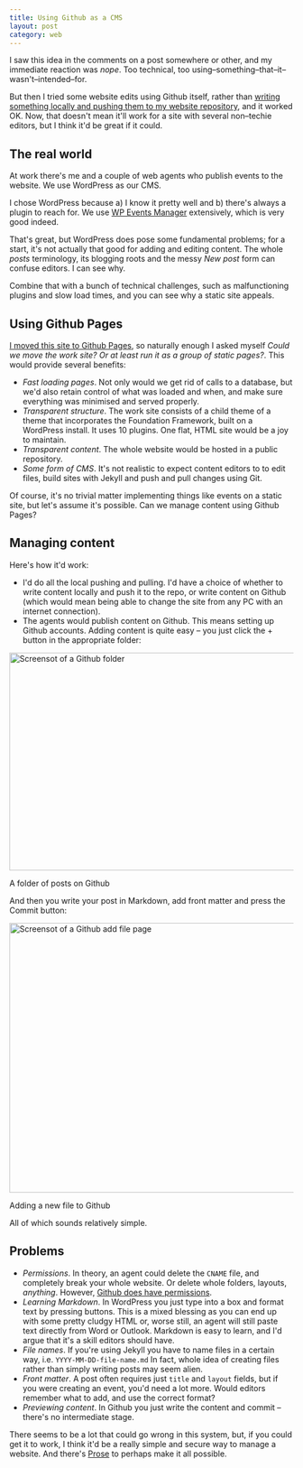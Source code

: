 ```yaml
---
title: Using Github as a CMS
layout: post
category: web
---
```


I saw this idea in the comments on a post somewhere or other, and my immediate reaction was <i>nope</i>. Too technical, too using&#8211;something&#8211;that&#8211;it&#8211;wasn't&#8211;intended&#8211;for.

But then I tried some website edits using Github itself, rather than <a href="/2014/08/my-rig/">writing something locally and pushing them to my website repository</a>, and it worked OK. Now, that doesn't mean it'll work for a site with several non&#8211;techie editors, but I think it'd be great if it could.

## The real world

At work there's me and a couple of web agents who publish events to the website. We use WordPress as our CMS.

I chose WordPress because a) I know it pretty well and b) there's always a plugin to reach for. We use <a href="http://wp-events-plugin.com/">WP Events Manager</a> extensively, which is very good indeed.

That's great, but WordPress does pose some fundamental problems; for a start, it's not actually that good for adding and editing content. The whole *posts* terminology, its blogging roots and the messy <em>New post</em> form can confuse editors. I can see why.

Combine that with a bunch of technical challenges, such as malfunctioning plugins and slow load times, and you can see why a static site appeals.

## Using Github Pages

<a href="/2014/08/my-rig/">I moved this site to Github Pages</a>, so naturally enough I asked myself <i>Could we move the work site? Or at least run it as a group of static pages?</i>. This would provide several benefits:

- *Fast loading pages*. Not only would we get rid of calls to a database, but we'd also retain control of what was loaded and when, and make sure everything was minimised and served properly.
- *Transparent structure*. The work site consists of a child theme of a theme that incorporates the Foundation Framework, built on a WordPress install. It uses 10 plugins. One flat, HTML site would be a joy to maintain.
- *Transparent content*. The whole website would be hosted in a public repository.
- *Some form of CMS*. It's not realistic to expect content editors to to edit files, build sites with Jekyll and push and pull changes using Git.

Of course, it's no trivial matter implementing things like events on a static site, but let's assume it's possible. Can we manage content using Github Pages?

## Managing content

Here's how it'd work:

- I'd do all the local pushing and pulling. I'd have a choice of whether to write content locally and push it to the repo, or write content on Github (which would mean being able to change the site from any PC with an internet connection).
- The agents would publish content on Github. This means setting up Github accounts. Adding content is quite easy &#8211; you just click the + button in the appropriate folder:

<p><img src="https://dl.dropboxusercontent.com/u/6144461/assets/images/github-screenshot.jpg" alt="Screensot of a Github folder" height="386" width="800"></p>

<p class="figcaption">A folder of posts on Github</p>

And then you write your post in Markdown, add front matter and press the Commit button:

<p><img src="https://dl.dropboxusercontent.com/u/6144461/assets/images/github-add-page.jpg" alt="Screensot of a Github add file page" height="478" width="800"></p>

<p class="figcaption">Adding a new file to Github</p>

All of which sounds relatively simple.

## Problems

- *Permissions*. In theory, an agent could delete the `CNAME` file, and completely break your whole website. Or delete whole folders, layouts, *anything*. However, <a href="https://help.github.com/articles/permission-levels-for-an-organization-repository">Github does have permissions</a>.
- *Learning Markdown*. In WordPress you just type into a box and format text by pressing buttons. This is a mixed blessing as you can end up with some pretty cludgy HTML or, worse still, an agent will still paste text directly from Word or Outlook. Markdown is easy to learn, and I'd argue that it's a skill editors should have.
- *File names*. If you're using Jekyll you have to name files in a certain way, i.e. `YYYY-MM-DD-file-name.md` In fact, whole idea of creating files rather than simply writing posts may seem alien.
- *Front matter*. A post often requires just `title` and `layout` fields, but if you were creating an event, you'd need a lot more. Would editors remember what to add, and use the correct format?
- *Previewing content*. In Github you just write the content and commit &#8211; there's no intermediate stage.

There seems to be a lot that could go wrong in this system, but, if you could get it to work, I think it'd be a really simple and secure way to manage a website. And there's <a href="http://prose.io/#about">Prose</a> to perhaps make it all possible.
